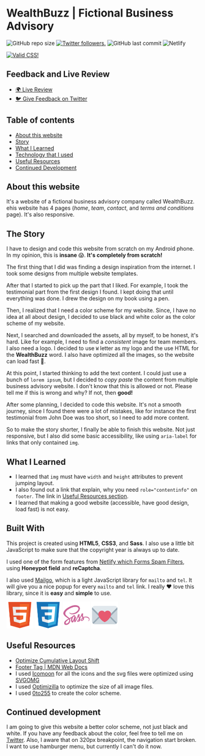 # WealthBuzz | Fictional Business Advisory

<p align="left">
  <img alt="GitHub repo size" src="https://img.shields.io/github/repo-size/vanzasetia/wealthbuzz?style=for-the-badge&logo=github">
  <a href="https://twitter.com/vanzasetia" target="_blank"><img src="https://img.shields.io/twitter/follow/vanzasetia?logo=twitter&style=for-the-badge" alt="Twitter followers." /></a>
  <img alt="GitHub last commit" src="https://img.shields.io/github/last-commit/vanzasetia/wealthbuzz?style=for-the-badge&logo=git">
  <img alt="Netlify" src="https://img.shields.io/netlify/4405622a-7b0f-4475-9214-b18b3074b4f5?style=for-the-badge&logo=netlify">
</p>
<p>
  <a href="http://jigsaw.w3.org/css-validator/check/referer">
    <img style="border:0;width:88px;height:31px"
        src="http://jigsaw.w3.org/css-validator/images/vcss-blue"
        alt="Valid CSS!" />
    </a>
</p>

## Feedback and Live Review
* [🌍 Live Review](https://wealthbuzz.netlify.app/)
* [🐦 Give Feedback on Twitter]()

## Table of contents
- [About this website](#about-this-website)
- [Story](#the-story)
- [What I Learned](#what-i-learned)
- [Technology that I used](#built-with)
- [Useful Resources](#useful-resources)
- [Continued Development](#continued-development)

## About this website
It's a website of a fictional business advisory company called WealthBuzz. ehis website has 4 pages (*home*, *team*, *contact*, and *terms and conditions* page). It's also responsive.

## The Story
I have to design and code this website from scratch on my Android phone. In my opinion, this is **insane** 😱. **It's completely from scratch!**

The first thing that I did was finding a design inspiration from the internet. I took some designs from multiple website templates.

After that I started to pick up the part that I liked. For example, I took the testimonial part from the first design I found. I kept doing that until everything was done. I drew the design on my book using a pen.

Then, I realized that I need a color scheme for my website. Since, I have no idea at all about design, I decided to use black and white color as the color scheme of my website.

Next, I searched and downloaded the assets, all by myself, to be honest, it's hard. Like for example, I need to find a *consistent* image for team members. I also need a logo. I decided to use `W` letter as my logo and the use HTML for the **WealthBuzz** word. I also have optimized all the images, so the website can load fast 🚀.

At this point, I started thinking to add the text content. I could just use a bunch of `lorem ipsum`, but I decided to *copy paste* the content from multiple business advisory website. I don't know that this is allowed or not. Please tell me if this is wrong and why? If not, then **good!**

After some planning, I decided to code this website. It's not a smooth journey, since I found there were a lot of mistakes, like for instance the first testimonial from John Doe was too short, so I need to add more content.

So to make the story shorter, I finally be able to finish this website. Not just responsive, but I also did some basic accessibility, like using `aria-label` for links that only contained `img`.

## What I Learned
* I learned that `img` must have `width` and `height` attributes to prevent jumping layout.
* I also found out a link that explain, why you need `role="contentinfo"` on `footer`. The link in [Useful Resources section](#useful-resources).
* I learned that making a good website (accessible, have good design, load fast) is not easy.


## Built With
This project is created using **HTML5**, **CSS3**, and **Sass**. I also use a little bit JavaScript to make sure that the copyright year is always up to date.

I used one of the form features from [Netlify which Forms Spam Filters](https://docs.netlify.com/forms/spam-filters/), using **Honeypot field** and **reCaptcha**.

I also used [Mailgo](https://mailgo.dev/), which is a light JavaScript library for `mailto` and `tel`. It will give you a nice popup for every `mailto` and `tel` link. I really ❤️ love this library, since it is **easy** and **simple** to use.
<p align="left">
  <img src="https://raw.githubusercontent.com/devicons/devicon/master/icons/html5/html5-original.svg" alt="" width="auto" height="70px">
  <img src="https://raw.githubusercontent.com/devicons/devicon/master/icons/css3/css3-original.svg" alt="" width="auto" height="70px">
  <img src="https://raw.githubusercontent.com/devicons/devicon/master/icons/sass/sass-original.svg" alt="" width="auto" height="70px">
  <img src="./icons/mailgo.png" alt="" width="auto" height="70px">
</p>

## Useful Resources
* [Optimize Cumulative Layout Shift](https://web.dev/optimize-cls/)
* [ Footer Tag | MDN Web Docs](https://developer.mozilla.org/en-US/docs/Web/HTML/Element/footer#accessibility_concerns)
* I used [Icomoon](https://icomoon.io) for all the icons and the svg files were optimized using [SVGOMG](https://jakearchibald.github.io/svgomg/)
* I used [Optimizilla](https://imagecompressor.com) to optimize the size of all image files.
* I used [0to255](https://www.0to255.com/) to create the color scheme.


## Continued development
I am going to give this website a better color scheme, not just black and white. If you have any feedback about the color, feel free to tell me on [Twitter](). Also, I aware that on 320px breakpoint, the navigation start broken. I want to use hamburger menu, but currently I can't do it now.
